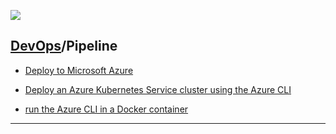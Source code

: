 [![](./resource/aks.png)](https://azure.microsoft.com/)
## [DevOps]/Pipeline


- [Deploy to Microsoft Azure](https://support.atlassian.com/bitbucket-cloud/docs/deploy-to-microsoft-azure/)

- [Deploy an Azure Kubernetes Service cluster using the Azure CLI](https://learn.microsoft.com/en-us/azure/aks/learn/quick-kubernetes-deploy-cli)

- [run the Azure CLI in a Docker container](https://learn.microsoft.com/en-us/cli/azure/run-azure-cli-docker)
------
[DevOps]: <../../README.md>